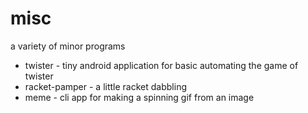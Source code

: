 # misc
a variety of minor programs

- twister - tiny android application for basic automating the game of twister
- racket-pamper - a little racket dabbling
- meme - cli app for making a spinning gif from an image
